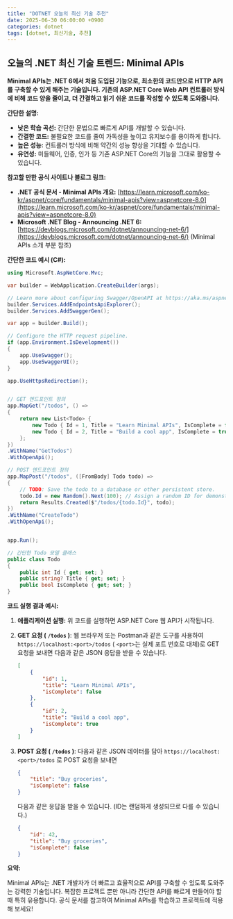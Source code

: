 ```yaml
---
title: "DOTNET 오늘의 최신 기술 추천"
date: 2025-06-30 06:00:00 +0900
categories: dotnet
tags: [dotnet, 최신기술, 추천]
---
```


## 오늘의 .NET 최신 기술 트렌드: **Minimal APIs**

**Minimal APIs는 .NET 6에서 처음 도입된 기능으로, 최소한의 코드만으로 HTTP API를 구축할 수 있게 해주는 기술입니다. 기존의 ASP.NET Core Web API 컨트롤러 방식에 비해 코드 양을 줄이고, 더 간결하고 읽기 쉬운 코드를 작성할 수 있도록 도와줍니다.**

**간단한 설명:**

*   **낮은 학습 곡선:** 간단한 문법으로 빠르게 API를 개발할 수 있습니다.
*   **간결한 코드:** 불필요한 코드를 줄여 가독성을 높이고 유지보수를 용이하게 합니다.
*   **높은 성능:** 컨트롤러 방식에 비해 약간의 성능 향상을 기대할 수 있습니다.
*   **유연성:** 미들웨어, 인증, 인가 등 기존 ASP.NET Core의 기능을 그대로 활용할 수 있습니다.

**참고할 만한 공식 사이트나 블로그 링크:**

*   **.NET 공식 문서 - Minimal APIs 개요:** [https://learn.microsoft.com/ko-kr/aspnet/core/fundamentals/minimal-apis?view=aspnetcore-8.0](https://learn.microsoft.com/ko-kr/aspnet/core/fundamentals/minimal-apis?view=aspnetcore-8.0)
*   **Microsoft .NET Blog - Announcing .NET 6:** [https://devblogs.microsoft.com/dotnet/announcing-net-6/](https://devblogs.microsoft.com/dotnet/announcing-net-6/) (Minimal APIs 소개 부분 참조)

**간단한 코드 예시 (C#):**

```csharp
using Microsoft.AspNetCore.Mvc;

var builder = WebApplication.CreateBuilder(args);

// Learn more about configuring Swagger/OpenAPI at https://aka.ms/aspnetcore/swashbuckle
builder.Services.AddEndpointsApiExplorer();
builder.Services.AddSwaggerGen();

var app = builder.Build();

// Configure the HTTP request pipeline.
if (app.Environment.IsDevelopment())
{
    app.UseSwagger();
    app.UseSwaggerUI();
}

app.UseHttpsRedirection();


// GET 엔드포인트 정의
app.MapGet("/todos", () =>
{
    return new List<Todo> {
        new Todo { Id = 1, Title = "Learn Minimal APIs", IsComplete = false },
        new Todo { Id = 2, Title = "Build a cool app", IsComplete = true }
    };
})
.WithName("GetTodos")
.WithOpenApi();

// POST 엔드포인트 정의
app.MapPost("/todos", ([FromBody] Todo todo) =>
{
    // TODO: Save the todo to a database or other persistent store.
    todo.Id = new Random().Next(100); // Assign a random ID for demonstration.
    return Results.Created($"/todos/{todo.Id}", todo);
})
.WithName("CreateTodo")
.WithOpenApi();


app.Run();

// 간단한 Todo 모델 클래스
public class Todo
{
    public int Id { get; set; }
    public string? Title { get; set; }
    public bool IsComplete { get; set; }
}
```

**코드 실행 결과 예시:**

1.  **애플리케이션 실행:** 위 코드를 실행하면 ASP.NET Core 웹 API가 시작됩니다.
2.  **GET 요청 ( `/todos` )**: 웹 브라우저 또는 Postman과 같은 도구를 사용하여 `https://localhost:<port>/todos` ( `<port>`는 실제 포트 번호로 대체)로 GET 요청을 보내면 다음과 같은 JSON 응답을 받을 수 있습니다.

    ```json
    [
        {
            "id": 1,
            "title": "Learn Minimal APIs",
            "isComplete": false
        },
        {
            "id": 2,
            "title": "Build a cool app",
            "isComplete": true
        }
    ]
    ```
3.  **POST 요청 ( `/todos` )**:  다음과 같은 JSON 데이터를 담아 `https://localhost:<port>/todos` 로 POST 요청을 보내면

    ```json
    {
        "title": "Buy groceries",
        "isComplete": false
    }
    ```

    다음과 같은 응답을 받을 수 있습니다. (ID는 랜덤하게 생성되므로 다를 수 있습니다.)

    ```json
    {
        "id": 42,
        "title": "Buy groceries",
        "isComplete": false
    }
    ```

**요약:**

Minimal APIs는 .NET 개발자가 더 빠르고 효율적으로 API를 구축할 수 있도록 도와주는 강력한 기술입니다.  복잡한 프로젝트 뿐만 아니라 간단한 API를 빠르게 만들어야 할 때 특히 유용합니다.  공식 문서를 참고하여 Minimal APIs를 학습하고 프로젝트에 적용해 보세요!

